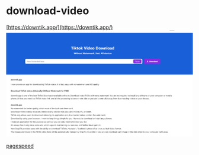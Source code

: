 # download-video
[https://downtik.app/](https://downtik.app/)
![Alt text](readme.png)

[pagespeed](https://github.com/levinhtuyen/downtik-app/assets/42595840/e7b817bc-dfc7-451b-b303-4e903a77e99d)
